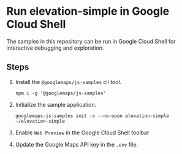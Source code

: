 # Run elevation-simple in Google Cloud Shell

The samples in this repository can be run in Google Cloud Shell for interactive debugging and exploration.

## Steps

1. Install the `@googlemaps/js-samples` cli tool.

    ```
    npm i -g '@googlemaps/js-samples'
    ```
1. Initialize the sample application. 
    ```
    googlemaps-js-samples init -v --no-open elevation-simple ~/elevation-simple
    ```
1. Enable `Web Preview` in the Google Cloud Shell toolbar
1. Update the Google Maps API key in the `.env` file.
